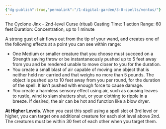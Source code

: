 ```yaml
---
{"dg-publish":true,"permalink":"/1-digital-garden/3-0-spells/ventus/"}
---
```


The Cyclone Jinx - 2nd-level Curse (ritual)
Casting Time: 1 action
Range: 60 feet
Duration: Concentration, up to 1 minute

A strong gust of air flows out from the tip of your wand, and creates one of the following effects at a point you can see within range:

- One Medium or smaller creature that you choose must succeed on a Strength saving throw or be instantaneously pushed up to 5 feet away from you and be rendered unable to move closer to you for the duration.
- You create a small blast of air capable of moving one object that is neither held nor carried and that weighs no more than 5 pounds. The object is pushed up to 10 feet away from you per round, for the duration of the spell. It isn’t pushed with enough force to cause damage.
- You create a harmless sensory effect using air, such as causing leaves to rustle, wind to slam shutters shut, or your clothing to ripple in a breeze. If desired, the air can be hot and function like a blow dryer.

**At Higher Levels**. When you cast this spell using a spell slot of 3rd level or higher, you can target one additional creature for each slot level above 2nd. The creatures must be within 30 feet of each other when you target them.